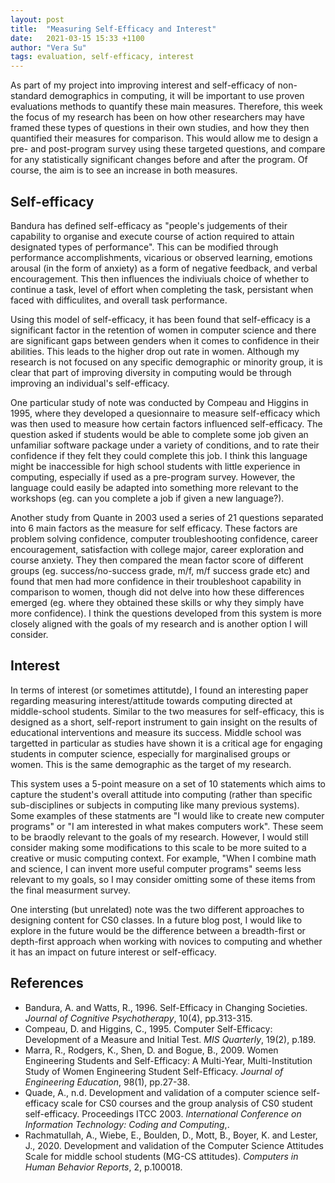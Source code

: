 ```yaml
---
layout: post
title:  "Measuring Self-Efficacy and Interest"
date:   2021-03-15 15:33 +1100
author: "Vera Su"
tags: evaluation, self-efficacy, interest
---
```


As part of my project into improving interest and self-efficacy of non-standard demographics in computing, it will be important to use proven evaluations methods to quantify these main measures. Therefore, this week the focus of my research has been on how other researchers may have framed these types of questions in their own studies, and how they then quantified their measures for comparison. This would allow me to design a pre- and post-program survey using these targeted questions, and compare for any statistically significant changes before and after the program. Of course, the aim is to see an increase in both measures.


## Self-efficacy

Bandura has defined self-efficacy as "people's judgements of their capability to organise and execute course of action required to attain designated types of performance". This can be modified through performance accomplishments, vicarious or observed learning, emotions arousal (in the form of anxiety) as a form of negative feedback, and verbal encouragement. This then influences the indiviuals choice of whether to continue a task, level of effort when completing the task, persistant when faced with difficulites, and overall task performance.

Using this model of self-efficacy, it has been found that self-efficacy is a significant factor in the retention of women in computer science and there are significant gaps between genders when it comes to confidence in their abilities. This leads to the higher drop out rate in women. Although my research is not focused on any specific demographic or minority group, it is clear that part of improving diversity in computing would be through improving an individual's self-efficacy.

One particular study of note was conducted by Compeau and Higgins in 1995, where they developed a quesionnaire to measure self-efficacy which was then used to measure how certain factors influenced self-efficacy. The question asked if students would be able to complete some job given an unfamiliar software package under a variety of conditions, and to rate their confidence if they felt they could complete this job. I think this language might be inaccessible for high school students with little experience in computing, especially if used as a pre-program survey. However, the language could easily be adapted into something more relevant to the workshops (eg. can you complete a job if given a new language?).

Another study from Quante in 2003 used a series of 21 questions separated into 6 main factors as the measure for self efficacy. These factors are problem solving confidence, computer troubleshooting confidence, career encouragement, satisfaction with college major, career exploration and course anxiety. They then compared the mean factor score of different groups (eg. success/no-success grade, m/f, m/f success grade etc) and found that men had more confidence in their troubleshoot capability in comparison to women, though did not delve into how these differences emerged (eg. where they obtained these skills or why they simply have more confidence). I think the questions developed from this system is more closely aligned with the goals of my research and is another option I will consider.

## Interest

In terms of interest (or sometimes attitutde), I found an interesting paper regarding measuring interest/attitude towards computing directed at middle-school students. Similar to the two measures for self-efficacy, this is designed as a short, self-report instrument to gain insight on the results of educational interventions and measure its success. Middle school was targetted in particular as studies have shown it is a critical age for engaging students in computer science, especially for marginalised groups or women. This is the same demographic as the target of my research.

This system uses a 5-point measure on a set of 10 statements which aims to capture the student's overall attitude into computing (rather than specific sub-disciplines or subjects in computing like many previous systems). Some examples of these statments are "I would like to create new computer programs" or "I am interested in what makes computers work". These seem to be braodly relevant to the goals of my research. However, I would still consider making some modifications to this scale to be more suited to a creative or music computing context. For example, "When I combine math and science, I can invent more useful computer programs" seems less relevant to my goals, so I may consider omitting some of these items from the final measurment survey.

One intersting (but unrelated) note was the two different approaches to designing content for CS0 classes. In a future blog post, I would like to explore in the future would be the difference between a breadth-first or depth-first approach when working with novices to computing and whether it has an impact on future interest or self-efficacy.

## References
- Bandura, A. and Watts, R., 1996. Self-Efficacy in Changing Societies. _Journal of Cognitive Psychotherapy_, 10(4), pp.313-315.
- Compeau, D. and Higgins, C., 1995. Computer Self-Efficacy: Development of a Measure and Initial Test. _MIS Quarterly_, 19(2), p.189.
- Marra, R., Rodgers, K., Shen, D. and Bogue, B., 2009. Women Engineering Students and Self-Efficacy: A Multi-Year, Multi-Institution Study of Women Engineering Student Self-Efficacy. _Journal of Engineering Education_, 98(1), pp.27-38.
- Quade, A., n.d. Development and validation of a computer science self-efficacy scale for CS0 courses and the group analysis of CS0 student self-efficacy. Proceedings ITCC 2003. _International Conference on Information Technology: Coding and Computing_,.
- Rachmatullah, A., Wiebe, E., Boulden, D., Mott, B., Boyer, K. and Lester, J., 2020. Development and validation of the Computer Science Attitudes Scale for middle school students (MG-CS attitudes). _Computers in Human Behavior Reports_, 2, p.100018.